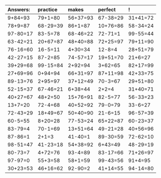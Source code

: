 | Answers: | practice | makes | perfect | ! |
| :--- | :--- | :--- | :--- | :--- |
| 9+84=93 | 79+1=80 | 56+37=93 | 67-38=29 | 31+41=72 | 
| 78+9=87 | 68-29=39 | 86+1=87 | 10+76=86 | 58-34=24 | 
| 97-80=17 | 83-5=78 | 68-46=22 | 72-71=1 | 99-55=44 | 
| 63-42=21 | 20+67=87 | 48+40=88 | 72+25=97 | 79+11=90 | 
| 76-16=60 | 16-5=11 | 4+30=34 | 12-8=4 | 28+51=79 | 
| 42-27=15 | 87-2=85 | 74-57=17 | 19+51=70 | 21+6=27 | 
| 39+29=68 | 99-15=84 | 2+92=94 | 3+62=65 | 82+17=99 | 
| 27+69=96 | 0+94=94 | 66+31=97 | 87+11=98 | 42+33=75 | 
| 89-13=76 | 2+95=97 | 37+12=49 | 70-3=67 | 29+51=80 | 
| 52-15=37 | 67-46=21 | 6+38=44 | 2+2=4 | 31+40=71 | 
| 40+27=67 | 48+2=50 | 15+76=91 | 82-5=77 | 56-33=23 | 
| 13+7=20 | 72-4=68 | 40+52=92 | 79-0=79 | 33-6=27 | 
| 72-43=29 | 18+49=67 | 50+40=90 | 21-6=15 | 96-57=39 | 
| 60-5=55 | 8+20=28 | 77-53=24 | 65+22=87 | 60-23=37 | 
| 83-79=4 | 70-1=69 | 13+51=64 | 49-21=28 | 40+56=96 | 
| 87-86=1 | 2+1=3 | 41-40=1 | 89-30=59 | 72-62=10 | 
| 98-51=47 | 41-23=18 | 54+38=92 | 6+43=49 | 48-29=19 | 
| 80-73=7 | 4+72=76 | 93-4=89 | 83-17=66 | 71+26=97 | 
| 97-97=0 | 55+3=58 | 58+1=59 | 99-43=56 | 91+4=95 | 
| 30+23=53 | 46+16=62 | 92-90=2 | 41+14=55 | 94-14=80 | 
